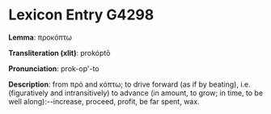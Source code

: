 # Lexicon Entry G4298

**Lemma**: προκόπτω

**Transliteration (xlit)**: prokóptō

**Pronunciation**: prok-op'-to

**Description**:
from πρό and κόπτω; to drive forward (as if by beating), i.e. (figuratively and intransitively) to advance (in amount, to grow; in time, to be well along):--increase, proceed, profit, be far spent, wax.
